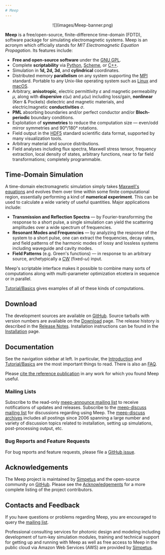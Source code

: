 ```yaml
---
# Meep
---
```


<center>
![](images/Meep-banner.png)
</center>

 **Meep** is a free/open-source, finite-difference time-domain (FDTD), software package for simulating electromagnetic systems. Meep is an acronym which officially stands for *MIT Electromagnetic Equation Propagation*. Its features include:

-   **Free and open-source software** under the [GNU GPL](https://en.wikipedia.org/wiki/GNU_General_Public_License).
-   Complete **scriptability** via [Python](Python_Tutorials/Basics), [Scheme](Scheme_Tutorials/Basics), or [C++](C++_Tutorial).
-   Simulation in **1d, 2d, 3d**, and **cylindrical** coordinates.
-   Distributed memory **parallelism** on any system supporting the [MPI](https://en.wikipedia.org/wiki/MPI) standard. Portable to any Unix-like operating system such as [Linux](https://en.wikipedia.org/wiki/Linux) and [macOS](https://en.wikipedia.org/wiki/macOS).
-   Arbitrary, **anisotropic**, electric permittivity $\varepsilon$ and magnetic permeability $\mu$, along with **dispersive** $\varepsilon(\omega)$ and $\mu(\omega)$ including loss/gain, **nonlinear** (Kerr & Pockels) dielectric and magnetic materials, and electric/magnetic **conductivities** $\sigma$.
-   **PML** absorbing boundaries and/or perfect conductor and/or **Bloch-periodic** boundary conditions.
-   Exploitation of **symmetries** to reduce the computation size &mdash; even/odd mirror symmetries and 90°/180° rotations.
-   Field output in the [HDF5](https://en.wikipedia.org/wiki/HDF5) standard scientific data format, supported by many visualization tools.
-   Arbitrary material and source distributions.
-   Field analyses including flux spectra, Maxwell stress tensor, frequency extraction, local density of states, arbitrary functions, near to far field transformations; completely programmable.

Time-Domain Simulation
----------------------

A time-domain electromagnetic simulation simply takes [Maxwell's equations](https://en.wikipedia.org/wiki/Maxwell's_equations) and evolves them over time within some finite computational region, essentially performing a kind of **numerical experiment**. This can be used to calculate a wide variety of useful quantities. Major applications include:

-   **Transmission and Reflection Spectra** &mdash; by Fourier-transforming the response to a short pulse, a single simulation can yield the scattering amplitudes over a wide spectrum of frequencies.
-   **Resonant Modes and Frequencies** &mdash; by analyzing the response of the system to a short pulse, one can extract the frequencies, decay rates, and field patterns of the harmonic modes of lossy and lossless systems including waveguide and cavity modes.
-   **Field Patterns** (e.g. Green's functions) &mdash; in response to an arbitrary source, archetypically a [CW](https://en.wikipedia.org/wiki/Continuous_wave) (fixed-$\omega$) input.

Meep's scriptable interface makes it possible to combine many sorts of computations along with multi-parameter optimization etcetera in sequence or in parallel.

[Tutorial/Basics](Python_Tutorials/Basics.md) gives examples of all of these kinds of computations.

Download
--------

The development sources are available on [GitHub](https://github.com/stevengj/meep). Source tarballs with version numbers are available on the [Download](Download.md) page. The release history is described in the [Release Notes](Release_Notes.md). Installation instructions can be found in the [Installation](Installation.md) page.

Documentation
-------------

See the navigation sidebar at left. In particular, the [Introduction](Introduction.md) and [Tutorial/Basics](Python_Tutorials/Basics.md) are the most important things to read. There is also an [FAQ](FAQ.md).

Please [cite the reference publication](Acknowledgements.md#referencing) in any work for which you found Meep useful.

### Mailing Lists

Subscribe to the read-only [meep-announce mailing list](http://ab-initio.mit.edu/cgi-bin/mailman/listinfo/meep-announce) to receive notifications of updates and releases. Subscribe to the [meep-discuss mailing list](http://ab-initio.mit.edu/cgi-bin/mailman/listinfo/meep-discuss) for discussions regarding using Meep. The [meep-discuss archives](https://www.mail-archive.com/meep-discuss@ab-initio.mit.edu/) includes all postings since 2006 spanning a large number and variety of discussion topics related to installation, setting up simulations, post-processing output, etc.

### Bug Reports and Feature Requests

For bug reports and feature requests, please file a [GitHub issue](https://github.com/stevengj/meep/issues).

Acknowledgements
----------------

The Meep project is maintained by [Simpetus](http://www.simpetus.com) and the open-source community on [GitHub](https://github.com/stevengj/meep). Please see the [Acknowledgements](Acknowledgements.md) for a more complete listing of the project contributors.

Contacts and Feedback
---------------------

If you have questions or problems regarding Meep, you are encouraged to query the [mailing list](https://www.mail-archive.com/meep-discuss@ab-initio.mit.edu/).

Professional consulting services for photonic design and modeling including development of turn-key simulation modules, training and technical support for getting up and running with Meep as well as free access to Meep in the public cloud via Amazon Web Services (AWS) are provided by [Simpetus](http://www.simpetus.com).
